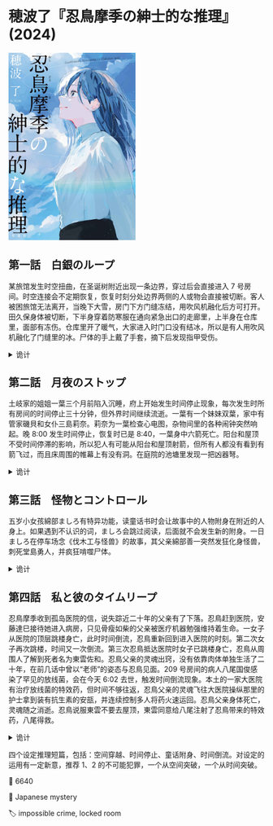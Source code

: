 # 穂波了『忍鳥摩季の紳士的な推理』(2024)

<img src=images/2024_cover.jpg width=250/>

## 第一話　白銀のループ

某旅馆发生时空扭曲，在圣诞树附近出现一条边界，穿过后会直接进入 7 号房间。时空连接会不定期恢复，恢复时刻分处边界两侧的人或物会直接被切断。客人被困旅馆无法离开，当晚下大雪，房门下方门缝冻结，用吹风机融化后方可打开。田久保身体被切断，下半身穿着防寒服在通向紧急出口的走廊里，上半身在仓库里，面部有冻伤。仓库里开了暖气，大家进入时门口没有结冰，所以是有人用吹风机融化了门缝里的冰。尸体的手上戴了手套，摘下后发现指甲受伤。

<details><summary>诡计</summary>
凶手在仓库中挡了一处衣柜，将田久保推入紧急出口，其上半身被衣柜挡住，无法完全进入仓库，一直卡到时空循环中断，身体被切为两半。犯人等田久保被切断后，将下半身留在紧急出口，自己进入仓库移开衣柜，把田久保的上半身取出放在地板上，并撒上沾血的雪，打开暖气融化，造成尸体出血假象。犯人完成布置后发现自己房间门被冻上，只好在有暖气的仓库过夜。凶手是房门冻冰的片瀬，动机是为妹妹篠宮みどり报仇，因为她生重病，前男友田久保不肯去看望。
</details>

## 第二話　月夜のストップ

土岐家的姐姐一葉三个月前陷入沉睡，府上开始发生时间停止现象，每次发生时所有房间的时间停止三十分钟，但外界时间继续流逝。一葉有一个妹妹双葉，家中有管家磯貝和女仆三島莉奈。莉奈为一葉检查心电图，杂物间里的各种闹钟突然响起。晚 8:00 发生时间停止，恢复时已是 8:40，一葉身中六箭死亡。阳台和屋顶不受时间停滞的影响，所以犯人有可能从阳台和屋顶射箭，但所有人都没有看到有箭飞过，而且床周围的帷幕上有没有洞。在庭院的池塘里发现一把凶器弩。

<details><summary>诡计</summary>
凶手是三島莉奈，她把时钟往后调了十分钟，真正的时间停止发生在晚 7:50，而不是时钟显示的 8:00。莉奈在时间停止期间打开帷幔，从阳台对着床上的一葉射出六支箭，全部停在半空中，时间停止解除后箭继续飞行，射死一葉，大家被闹钟吸引去了隔壁房间所以没有看到。一葉死后，莉奈把心电图贴片贴在自己身上，假装她还活着。8:10（时钟显示 8:00）没有发生新的时间停止，自动对钟功能将时钟调为三十分钟后的 8:40，所以大家以为时间停止了四十分钟。
</details>

## 第三話　怪物とコントロール

五岁小女孩綿部ましろ有特异功能，读童话书时会让故事中的人物附身在附近的人身上。如果遇到不认识的词，ましろ会跳过阅读，后面就不会发生新的附身。一日ましろ在停车场念《伐木工与怪兽》的故事，其父亲綿部善一突然发狂化身怪兽，刺死堂島勇人，并疯狂啃噬尸体。

<details><summary>诡计</summary>
堂島并没有化身伐木工，而是化身为树，綿部善一化身为伐木工，上演“伐木工人用斧头砍树”的场景。ましろ不认识“満腹”这个词，后续“怪兽吃掉伐木工”的情节不会上演，所以綿部啃噬堂島是他自导自演。綿部在刺杀堂島的时候不慎将小刀掉落，他弯腰将刀捡起，如果他被怪兽附身，那么小刀就是怪兽的指甲，怪兽不会捡起掉落的指甲。
</details>

## 第四話　私と彼のタイムリープ

忍鳥摩季收到孤岛医院的信，说失踪近二十年的父亲有了下落。忍鳥赶到医院，安藤達巳接待她进入病房，只见骨瘦如柴的父亲被医疗机器勉强维持着生命。一女子从医院的顶层跳楼身亡，此时时间倒流，忍鳥重新回到进入医院的时刻。第二次女子再次跳楼，时间又一次倒流。第三次忍鳥抵达医院时女子已跳楼身亡，忍鳥从周围人了解到死者名为東雲佐和。忍鳥父亲的灵魂出窍，没有依靠肉体单独生活了二十年，在前几话中曾以“老师”的姿态与忍鳥见面。209 号房间的病人八尾国俊感染了罕见的放线菌，会在今天 6:02 去世，触发时间倒流现象。本土的一家大医院有治疗放线菌的特效药，但时间不够往返，忍鳥父亲的灵魂飞往大医院操纵那里的护士拿到装有抗生素的安瓿，并连续控制多人将药火速运回。忍鳥父亲身体死亡，灵魂随之消逝。忍鳥说服東雲不要去屋顶，東雲同意给八尾注射了忍鳥带来的特效药，八尾得救。

<details><summary>诡计</summary>
八尾有用死亡触发时间倒流的能力，所以喝了八尾血的人可以获得一起回到过去的能力。東雲喝了八尾的血，想要知道死后是否有天堂，故意让八尾感染放线菌，然后在八尾死亡之前跳楼，若如愿看到天堂，便可通过时间倒流回到死亡之前。東雲尝试多次均未看到天堂，最后一次给八尾注射了抗生素解除时间倒流。東雲注射的是自己提前准备的抗生素，而不是忍鳥父亲交给忍鳥的抗生素。忍鳥吃了沾有八尾血的天妇罗所以跟着一起回到过去。
</details>

四个设定推理短篇，包括：空间穿越、时间停止、童话附身、时间倒流。对设定的运用有一定新意，推荐 1、2 的不可能犯罪，一个从空间突破，一个从时间突破。

:link: 6640

:file_folder: Japanese mystery

:label: impossible crime, locked room
